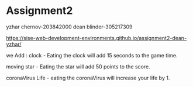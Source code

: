 # Assignment2

yzhar chernov-203842000
dean blinder-305217309
 
https://sise-web-development-environments.github.io/assignment2-dean-yzhar/

we Add :
clock - Eating the clock will add 15 seconds to the game time.

moving star -  Eating the star will add 50 points to the score.

coronaVirus Life - eating the coronaVirus will increase your life by 1.